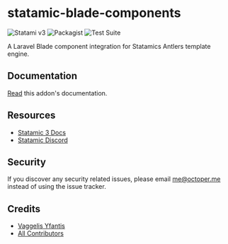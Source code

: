 # statamic-blade-components

![Statami v3](https://img.shields.io/badge/Statamic-3.0+-FF269E)
![Packagist](https://img.shields.io/packagist/v/octoper/statamic-blade-components)
![Test Suite](https://github.com/octoper/statamic-blade-components/workflows/Test%20Suite/badge.svg)

A Laravel Blade component integration for Statamics Antlers template engine.

## Documentation
[Read](./DOCUMENTATION.md) this addon's documentation.

## Resources
* [Statamic 3 Docs](https://statamic.dev)
* [Statamic Discord](https://statamic.com/discord)

## Security

If you discover any security related issues, please email me@octoper.me instead of using the issue tracker.

## Credits

- [Vaggelis Yfantis](https://github.com/octoper)
- [All Contributors](../../contributors)
